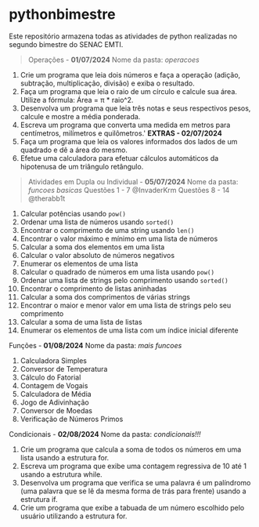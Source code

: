 # pythonbimestre
Este repositório armazena todas as atividades de python realizadas no segundo bimestre do SENAC EMTI.

> Operações - **01/07/2024**
Nome da pasta: *operacoes*
1. Crie um programa que leia dois números e faça a operação (adição, subtração, multiplicação, divisão) e exiba o resultado.
2. Faça um programa que leia o raio de um círculo e calcule sua área. Utilize a fórmula: Área = π * raio^2.
3. Desenvolva um programa que leia três notas e seus respectivos pesos, calcule e mostre a média ponderada.
4. Escreva um programa que converta uma medida em metros para centímetros, milímetros e quilômetros.'
**EXTRAS - 02/07/2024**
1. Faça um programa que leia os valores informados dos lados de um quadrado e dê a área do mesmo.
2. Efetue uma calculadora para efetuar cálculos automáticos da hipotenusa de um triângulo retângulo.

> Atividades em Dupla ou Individual - **05/07/2024**
Nome da pasta: *funcoes basicas*
Questões 1 - 7 @InvaderKrm
Questões 8 - 14 @therabb1t
1. Calcular potências usando `pow()`
2. Ordenar uma lista de números usando `sorted()`
3. Encontrar o comprimento de uma string usando `len()`
4. Encontrar o valor máximo e mínimo em uma lista de números
5. Calcular a soma dos elementos em uma lista
6. Calcular o valor absoluto de números negativos
7. Enumerar os elementos de uma lista
8. Calcular o quadrado de números em uma lista usando `pow()`
9. Ordenar uma lista de strings pelo comprimento usando `sorted()`
10. Encontrar o comprimento de listas aninhadas
11. Calcular a soma dos comprimentos de várias strings
12. Encontrar o maior e menor valor em uma lista de strings pelo seu comprimento
13. Calcular a soma de uma lista de listas
14. Enumerar os elementos de uma lista com um índice inicial diferente

Funções - **01/08/2024**
Nome da pasta: *mais funcoes*
1. Calculadora Simples
2. Conversor de Temperatura
3. Cálculo do Fatorial
4. Contagem de Vogais
5. Calculadora de Média
6. Jogo de Adivinhação
7. Conversor de Moedas
8. Verificação de Números Primos

Condicionais - **02/08/2024**
Nome da pasta: *condicionais!!!*
1. Crie um programa que calcula a soma de todos os números em uma lista usando a estrutura for.
2. Escreva um programa que exibe uma contagem regressiva de 10 até 1 usando a estrutura while.
3. Desenvolva um programa que verifica se uma palavra é um palíndromo (uma palavra que se lê da mesma forma de trás para frente) usando a estrutura if.
4. ⁠Crie um programa que exibe a tabuada de um número escolhido pelo usuário utilizando a estrutura for.